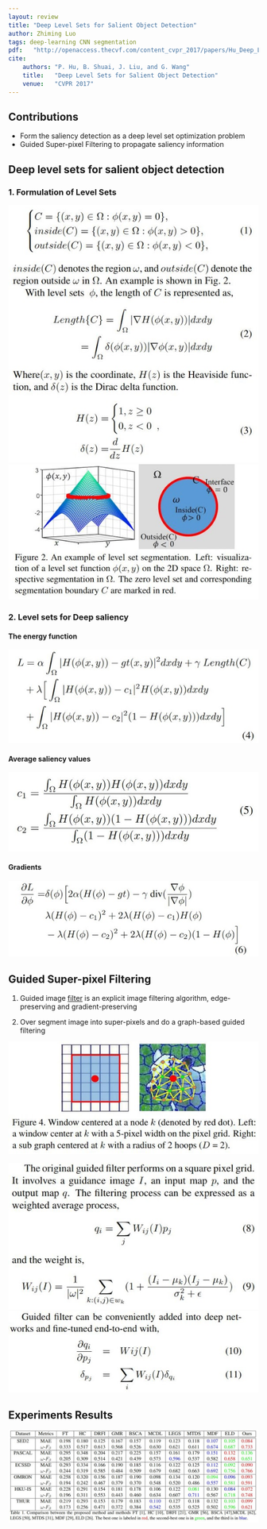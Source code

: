 ```yaml
---
layout: review
title: "Deep Level Sets for Salient Object Detection"
author: Zhiming Luo
tags: deep-learning CNN segmentation
pdf:   "http://openaccess.thecvf.com/content_cvpr_2017/papers/Hu_Deep_Level_Sets_CVPR_2017_paper.pdf"
cite:
    authors: "P. Hu, B. Shuai, J. Liu, and G. Wang"
    title:   "Deep Level Sets for Salient Object Detection"
    venue:   "CVPR 2017"
---
```



## Contributions

- Form the saliency detection as a deep level set optimization problem
- Guided Super-pixel Filtering to propagate saliency information

## Deep level sets for salient object detection


### 1. Formulation of Level Sets

![](/article/images/deeplevelset/fig2.jpg)
![](/article/images/deeplevelset/fig2_1.jpg)

### 2. Level sets for Deep saliency

#### The energy function

![](/article/images/deeplevelset/eqn1.jpg)

#### Average saliency values

![](/article/images/deeplevelset/eqn2.jpg)

#### Gradients

![](/article/images/deeplevelset/eqn3.jpg)

## Guided Super-pixel Filtering

1. Guided image [filter](http://ieeexplore.ieee.org/stamp/stamp.jsp?arnumber=6319316&tag=1) is an explicit image filtering algorithm,
edge-preserving and gradient-preserving

2. Over segment image into super-pixels and do a graph-based guided filtering

![](/article/images/deeplevelset/fig4.jpg)


![](/article/images/deeplevelset/eqn4.jpg)
![](/article/images/deeplevelset/eqn5.jpg)

## Experiments Results

![](/article/images/deeplevelset/tab1.jpg)

